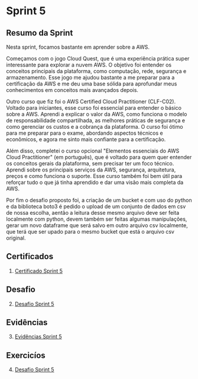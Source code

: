# Sprint 5

## Resumo da Sprint 

Nesta sprint, focamos bastante em aprender sobre a AWS.

Começamos com o jogo Cloud Quest, que é uma experiência prática super interessante para explorar a nuvem AWS. O objetivo foi entender os conceitos principais da plataforma, como computação, rede, segurança e armazenamento. Esse jogo me ajudou bastante a me preparar para a certificação da AWS e me deu uma base sólida para aprofundar meus conhecimentos em conceitos mais avançados depois.

Outro curso que fiz foi o AWS Certified Cloud Practitioner (CLF-C02). Voltado para iniciantes, esse curso foi essencial para entender o básico sobre a AWS. Aprendi a explicar o valor da AWS, como funciona o modelo de responsabilidade compartilhada, as melhores práticas de segurança e como gerenciar os custos e a cobrança da plataforma. O curso foi ótimo para me preparar para o exame, abordando aspectos técnicos e econômicos, e agora me sinto mais confiante para a certificação.

Além disso, completei o curso opcional "Elementos essenciais do AWS Cloud Practitioner" (em português), que é voltado para quem quer entender os conceitos gerais da plataforma, sem precisar ter um foco técnico. Aprendi sobre os principais serviços da AWS, segurança, arquitetura, preços e como funciona o suporte. Esse curso também foi bem útil para reforçar tudo o que já tinha aprendido e dar uma visão mais completa da AWS.

Por fim o desafio proposto foi, a criação de um bucket e com uso do python e da biblioteca boto3 é pedido o upload de um conjunto de dados em csv de nossa escolha, aentão a leitura desse mesmo arquivo deve ser feita localmente com python, devem também ser feitas algumas manipulações, gerar um novo dataframe que será salvo em outro arquivo csv localmente, que terá que ser upado para o mesmo bucket que está o arquivo csv original.

## Certificados

1. [Certificado Sprint 5](https://github.com/AnaAndrade03/PB-Compass/tree/main/Sprint_5/Certificados)

## Desafio 

2. [Desafio Sprint 5](https://github.com/AnaAndrade03/PB-Compass/tree/main/Sprint_5/Desafio)

## Evidências

3. [Evidências Sprint 5](https://github.com/AnaAndrade03/PB-Compass/tree/main/Sprint_5/Evid%C3%AAncias)

## Exercicíos

4. [Desafio Sprint 5](https://github.com/AnaAndrade03/PB-Compass/tree/main/Sprint_5/Exerc%C3%ADcios)

